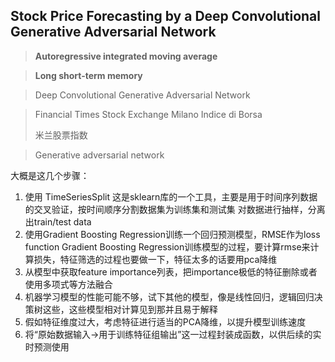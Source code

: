 ## Stock Price Forecasting by a Deep Convolutional Generative Adversarial Network

> **Autoregressive integrated moving average**
>
> 

> **Long short-term memory**
>
> 

> Deep Convolutional Generative Adversarial Network
>
> 

> Financial Times Stock Exchange Milano Indice di Borsa
>
> 米兰股票指数

> Generative adversarial network
>
> 

大概是这几个步骤：
1. 使用 TimeSeriesSplit 这是sklearn库的一个工具，主要是用于时间序列数据的交叉验证，按时间顺序分割数据集为训练集和测试集 对数据进行抽样，分离出train/test data 
2. 使用Gradient Boosting Regression训练一个回归预测模型，RMSE作为loss function
Gradient Boosting Regression训练模型的过程，要计算rmse来计算损失，特征筛选的过程也要做一下，特征太多的话要用pca降维
3. 从模型中获取feature importance列表，把importance极低的特征删除或者使用多项式等方法融合
4. 机器学习模型的性能可能不够，试下其他的模型，像是线性回归，逻辑回归决策树这些，这些模型相对计算见到那并且易于解释
5. 假如特征维度过大，考虑特征进行适当的PCA降维，以提升模型训练速度
6. 将“原始数据输入→用于训练特征组输出”这一过程封装成函数，以供后续的实时预测使用